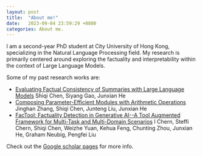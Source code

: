 ```yaml
---
layout: post
title:  "About me!"
date:   2023-09-04 23:59:29 +0800
categories: About me.
---
```



I am a second-year PhD student at City University of Hong Kong, specializing in the Natural Language Processing field. My research is primarily centered around exploring the factuality and interpretability within the context of Large Language Models.

Some of my past research works are:

* [Evaluating Factual Consistency of Summaries with Large Language Models](https://arxiv.org/abs/2305.14069)
  Shiqi Chen, Siyang Gao, Junxian He
* [Composing Parameter-Efficient Modules with Arithmetic Operations](https://arxiv.org/abs/2306.14870)
  Jinghan Zhang, Shiqi Chen, Junteng Liu, Junxian He
* [FacTool: Factuality Detection in Generative AI--A Tool Augmented Framework for Multi-Task and Multi-Domain Scenarios](https://arxiv.org/abs/2307.13528)
  I Chern, Steffi Chern, Shiqi Chen, Weizhe Yuan, Kehua Feng, Chunting Zhou, Junxian He, Graham Neubig, Pengfei Liu


Check out the [Google scholar pages] for more info.

[Google scholar pages]: https://scholar.google.com/citations?user=4Tg7zOMAAAAJ&hl=zh-CN
